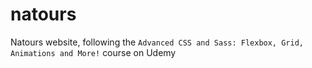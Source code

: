 # natours
Natours website, following the `Advanced CSS and Sass: Flexbox, Grid, Animations and More!` course on Udemy
